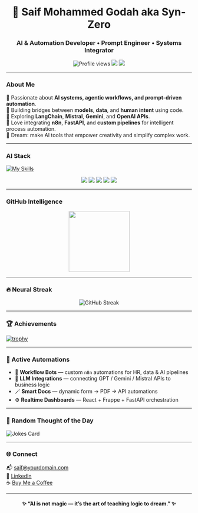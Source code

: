 <h1 align="center">🤖 Saif Mohammed Godah aka Syn-Zero</h1>
<h3 align="center">AI & Automation Developer • Prompt Engineer • Systems Integrator</h3>

<p align="center">
  <img src="https://komarev.com/ghpvc/?username=SaifMohammedGodah-ofc&style=flat-square&color=00ffff" alt="Profile views"/>
  <img src="https://img.shields.io/badge/focus-AI%20%26%20Automation-ff00ff?style=flat-square"/>
  <img src="https://img.shields.io/badge/location-Planet%20Earth%20(UTC%2B3)-00ffff?style=flat-square"/>
</p>

---

### About Me
🔹 Passionate about **AI systems, agentic workflows, and prompt-driven automation**.  
🔹 Building bridges between **models**, **data**, and **human intent** using code.  
🔹 Exploring **LangChain**, **Mistral**, **Gemini**, and **OpenAI APIs**.  
🔹 Love integrating **n8n**, **FastAPI**, and **custom pipelines** for intelligent process automation.  
🔹 Dream: make AI tools that empower creativity and simplify complex work.

---

### AI Stack
[![My Skills](https://skillicons.dev/icons?i=python,fastapi,openai,n8n,tensorflow,pytorch,github,git,vscode,linux,nvidia)](https://skillicons.dev)

<p align="center">
  <img src="https://img.shields.io/badge/-LangChain-00FFFF?style=for-the-badge&logo=chainlink&logoColor=black"/>
  <img src="https://img.shields.io/badge/-Gemini-FF00FF?style=for-the-badge&logo=google&logoColor=white"/>
  <img src="https://img.shields.io/badge/-Mistral%20AI-00FFFF?style=for-the-badge&logo=openai&logoColor=white"/>
  <img src="https://img.shields.io/badge/-Hugging%20Face-FFD700?style=for-the-badge&logo=huggingface&logoColor=black"/>
  <img src="https://img.shields.io/badge/-OpenAI-00FFFF?style=for-the-badge&logo=openai&logoColor=white"/>
</p>

---

### GitHub Intelligence
<p align="center">
  <img src="https://github-readme-stats.vercel.app/api?username=SaifMohammedGodah-ofc&show_icons=true&theme=tokyonight&title_color=00ffff&icon_color=ff00ff&text_color=ffffff&bg_color=0d1117" height="165">
</p>

---

### 🔥 Neural Streak
<p align="center">
  <img src="https://streak-stats.demolab.com?user=SaifMohammedGodah-ofc&theme=tokyonight&ring=00ffff&fire=ff00ff&currStreakNum=ffffff" alt="GitHub Streak"/>
</p>

---

### 🏆 Achievements
[![trophy](https://github-profile-trophy.vercel.app/?username=SaifMohammedGodah-ofc&theme=discord&no-frame=true&margin-w=8&title_color=00ffff)](https://github.com/ryo-ma/github-profile-trophy)

---

### 🧩 Active Automations
- 🤖 **Workflow Bots** — custom `n8n` automations for HR, data & AI pipelines  
- 🧠 **LLM Integrations** — connecting GPT / Gemini / Mistral APIs to business logic  
- 🪄 **Smart Docs** — dynamic form → PDF → API automations  
- ⚙️ **Realtime Dashboards** — React + Frappe + FastAPI orchestration  

---

### 💬 Random Thought of the Day
![Jokes Card](https://readme-jokes.vercel.app/api?theme=tokyonight)

---

### 🌐 Connect
📬 saif@yourdomain.com  
💼 [LinkedIn](https://linkedin.com/in/YOURNAME)  
☕ [Buy Me a Coffee](https://buymeacoffee.com/YOURUSERNAME)

---

<h4 align="center">✨ “AI is not magic — it’s the art of teaching logic to dream.” ✨ </h4> 
